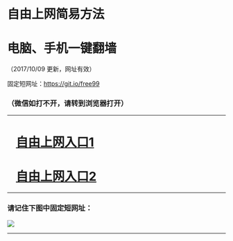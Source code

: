 ﻿# 自由上网简易方法

# 电脑、手机一键翻墙

（2017/10/09 更新，网址有效）

固定短网址：https://git.io/free99

### （微信如打不开，请转到浏览器打开）


***





# &nbsp;&nbsp; <a href="http://ft253822911.fwq-tz-1001.info/fwqtz01.html?t=10090013593 " target="_blank">自由上网入口1</a>
# &nbsp;&nbsp; <a href="http://ft3229124121.fwq-tz-1002.info/fwqtz02.html?t=100900131557 " target="_blank">自由上网入口2</a>
***

### 请记住下图中固定短网址：

<img src="https://s3-us-west-2.amazonaws.com/fwq-1001/yjfq-20170905okok.png" /> 


***


